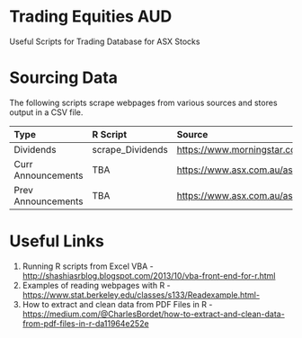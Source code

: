 # Trading Equities AUD
Useful Scripts for Trading Database for ASX Stocks
 

# Sourcing Data
The following scripts scrape webpages from various sources and stores output in a CSV file.

|Type           | R Script  | Source |
|:---|:---|:---|
|Dividends | scrape_Dividends | https://www.morningstar.com.au/Stocks/UpcomingDividends |
|Curr Announcements| TBA | https://www.asx.com.au/asx/statistics/todayAnns.do |
|Prev Announcements | TBA | https://www.asx.com.au/asx/statistics/prevBusDayAnns.do |

 
# Useful Links
1. Running R scripts from Excel VBA - http://shashiasrblog.blogspot.com/2013/10/vba-front-end-for-r.html
2. Examples of reading webpages with R - https://www.stat.berkeley.edu/classes/s133/Readexample.html- 
3. How to extract and clean data from PDF Files in R - https://medium.com/@CharlesBordet/how-to-extract-and-clean-data-from-pdf-files-in-r-da11964e252e
